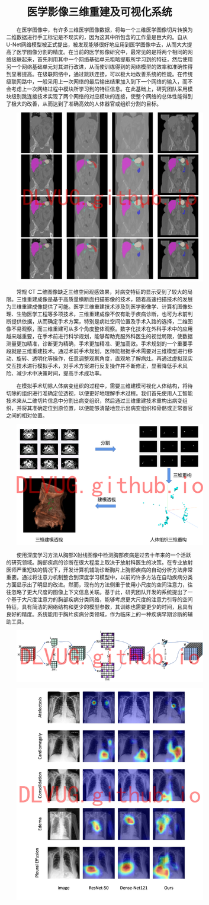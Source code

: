 <h1>医学影像三维重建及可视化系统</h1>

在医学图像中，有许多三维医学图像数据，将每一个三维医学图像切片转换为二维数据进行手工标记是不现实的，因为这其中所包含的工作量是巨大的。自从U-Net网络模型被正式提出，被发现能够很好地应用到医学图像中去，从而大大提高了医学图像分割的精度。在当前的医学影像研究中，最常见的是将两个相同的网络级联起来，首先利用其中一个网络基础单元粗略提取所学习到的特征，然后使用另一个网络基础单元对其进行改进，从而使训练得到的网络模型的效率和准确性得到显著提高。在级联网络中，通过跳跃连接，可以极大地改善系统的性能。在传统级联网路中，一般采用上一次网络的最后输出结果加入到下一个网络的输入，而不会考虑上一次网络过程中模块所学习到的特征信息。在此基础上，研究团队采用模块级别跳连接技术实现了两个网络的对应模块的连接，使整个网络的总体性能得到了极大的改善，从而达到了准确高效的人体器官或组织分割的目标。

![2](./imgs/医学影像三维重建及可视化系统/2.png)

常规 CT 二维图像缺乏三维空间观感效果，对病变特征的显示受到了较大的局限。三维重建成像是基于高质量横断面扫描影像的技术，随着高速扫描技术的发展为三维重建成像提供了可能。医学三维重建技术涉及到医学影像学、计算机图像处理、生物医学工程等多项技术，三维重建成像不仅有助于疾病诊断，也可为术前判断提供依据，从而确定手术方案，特别是病灶空间位置及手术入路的选择，二维图像不易观察，而三维重建可从多个角度整体观察。数字化技术在外科手术中的应用越来越重要，在手术前进行科学规划，能够帮助克服外科医生的视觉局限，使数据测量更加精准，诊断更为精确，手术更加精准、更加高效。手术规划的一个重要手段就是三维重建技术。通过术前手术规划，医师能根据手术需要对三维模型进行移动、旋转、透明化等操作，任意调整观察角度，直观地了解病灶。再通过虚拟现实交互技术进行模拟手术，对手术方案进行反复操作并不断修正，显著降低手术风险、减少术中决策时间，提高手术成功率。

在模拟手术切除人体病变组织的过程中，需要三维建模可视化人体结构，将待切除的组织进行准确定位透视，以便更好地理解手术过程。我们首先使用人工智能技术来从二维切片信息中分割出病变组织，然后通过三维重建技术重构出病变组织，并将其准确定位到原位置，以便能够清楚地显示出病变组织和骨骼或正常器官之间的相对位置。

![image3](./imgs/医学影像三维重建及可视化系统/image3.png)

使用深度学习方法从胸部X射线图像中检测胸部疾病是过去十年来的一个活跃的研究领域。胸部疾病的诊断在很大程度上取决于放射科医生的决策。在专业放射医师严重短缺的情况下，开发计算机辅助诊断胸片上胸部疾病的自动分析方法非常重要。通过将注意力机制整合到深度学习模型中，以前的许多方法在自动疾病分类方面显示出了明显的改进。然而，现有的方法侧重于使用小尺度的空间注意力，往往忽略了更大尺度的图像上下文信息关联。基于此，研究团队开发的系统提出了一个基于大尺度注意力的胸部疾病分类网络，能够考虑更大尺度的注意力引导的空间特征，具有简洁的网络结构和更少的模型参数，其训练也需要更少的时间，且具有良好的精度。系统能用于胸片疾病分类领域，作为临床上的一种疾病早期诊断的辅助工具。

![image4](./imgs/医学影像三维重建及可视化系统/image4.png)

![image5](./imgs/医学影像三维重建及可视化系统/image5.jpg)

<style scoped>
p {
    text-indent: 2em;
}
h1 {
    text-align: center;
}
</style>
